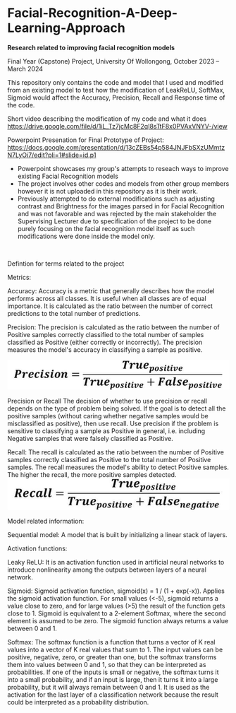 # Facial-Recognition-A-Deep-Learning-Approach

**Research related to improving facial recognition models**

Final Year (Capstone) Project, University Of Wollongong, October 2023 – March 2024


This repository only contains the code and model that I used and modified from an existing model to test how the modification of LeakReLU, SoftMax, Sigmoid would affect the Accuracy, Precision, Recall and Response time of the code.

Short video describing the modification of my code and what it does
https://drive.google.com/file/d/1iL_Tz7jcMc8F2qI8sTtF8x0PVAxVNYV-/view

Powerpoint Presenation for Final Prototype of Project:
https://docs.google.com/presentation/d/13cZEBs54p584JNJFbSXzUMmtzN7LyOi7/edit?pli=1#slide=id.p1


* Powerpoint showcases my group's attempts to reseach ways to improve existing Facial Recognition models
* The project involves other codes and models from other group members however it is not uploaded in this repository as it is their work.
* Previously attempted to do external modifications such as adjusting contrast and Brightness for the images parsed in for Facial Recognition and was not favorable and was rejected by the main stakeholder the Supervising Lecturer due to specification of the project to be done purely focusing on the facial recognition model itself as such modifications were done inside the model only.

&nbsp;
&nbsp;
&nbsp;


Defintion for terms related to the project

Metrics:

Accuracy:
Accuracy is a metric that generally describes how the model performs across all classes. It is useful when all classes are of equal importance. It is calculated as the ratio between the number of correct predictions to the total number of predictions.

Precision: 
The precision is calculated as the ratio between the number of Positive samples correctly classified to the total number of samples classified as Positive (either correctly or incorrectly). The precision measures the model's accuracy in classifying a sample as positive.

![alt text](https://github.com/tanxuanzhao/Facial-Recognition-A-Deep-Learning-Approach/blob/main/images-for-readme./precision.PNG?raw=true)

Precision or Recall
The decision of whether to use precision or recall depends on the type of problem being solved. If the goal is to detect all the positive samples (without caring whether negative samples would be misclassified as positive), then use recall. Use precision if the problem is sensitive to classifying a sample as Positive in general, i.e. including Negative samples that were falsely classified as Positive.



Recall:
The recall is calculated as the ratio between the number of Positive samples correctly classified as Positive to the total number of Positive samples. The recall measures the model's ability to detect Positive samples. The higher the recall, the more positive samples detected.
![alt text](https://github.com/tanxuanzhao/Facial-Recognition-A-Deep-Learning-Approach/blob/main/images-for-readme./recall.PNG?raw=true)

Model related information:

Sequential model:
A model that is built by initializing a linear stack of layers.


Activation functions:

Leaky ReLU:
It is an activation function used in artificial neural networks to introduce nonlinearity among the outputs between layers of a neural network.

Sigmoid:
Sigmoid activation function, sigmoid(x) = 1 / (1 + exp(-x)). Applies the sigmoid activation function. For small values (<-5), sigmoid returns a value close to zero, and for large values (>5) the result of the function gets close to 1. Sigmoid is equivalent to a 2-element Softmax, where the second element is assumed to be zero. The sigmoid function always returns a value between 0 and 1.

Softmax:
The softmax function is a function that turns a vector of K real values into a vector of K real values that sum to 1. The input values can be positive, negative, zero, or greater than one, but the softmax transforms them into values between 0 and 1, so that they can be interpreted as probabilities. If one of the inputs is small or negative, the softmax turns it into a small probability, and if an input is large, then it turns it into a large probability, but it will always remain between 0 and 1. It is used as the activation for the last layer of a classification network because the result could be interpreted as a probability distribution.
